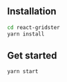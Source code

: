 ## Installation

```bash
cd react-gridster
yarn install
```

## Get started

```bash
yarn start
```
